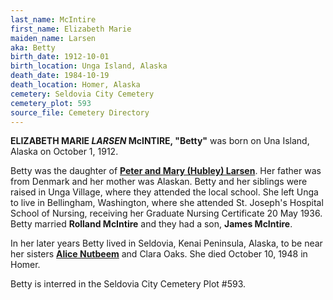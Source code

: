 ```yaml
---
last_name: McIntire
first_name: Elizabeth Marie
maiden_name: Larsen
aka: Betty
birth_date: 1912-10-01
birth_location: Unga Island, Alaska
death_date: 1984-10-19
death_location: Homer, Alaska
cemetery: Seldovia City Cemetery
cemetery_plot: 593
source_file: Cemetery Directory
---
```

**ELIZABETH MARIE *LARSEN* McINTIRE, "Betty"** was born on Una Island, Alaska on October 1, 1912.  

Betty was the daughter of [**Peter and Mary (Hubley) Larsen**](../_families/Larsen_Family.md). Her father was from Denmark and her mother was Alaskan. Betty and her siblings were raised in Unga Village, where they attended the local school. She left Unga to live in Bellingham, Washington, where she attended St. Joseph's Hospital School of Nursing, receiving her Graduate Nursing Certificate 20 May 1936. Betty married **Rolland McIntire** and they had a son, **James McIntire**.

In her later years Betty lived in Seldovia, Kenai Peninsula, Alaska, to be near her sisters [**Alice Nutbeem**](./Nutbeem_Alice_Larsen.md) and Clara Oaks. She died October 10, 1948 in Homer.

Betty is interred in the Seldovia City Cemetery Plot #593.


